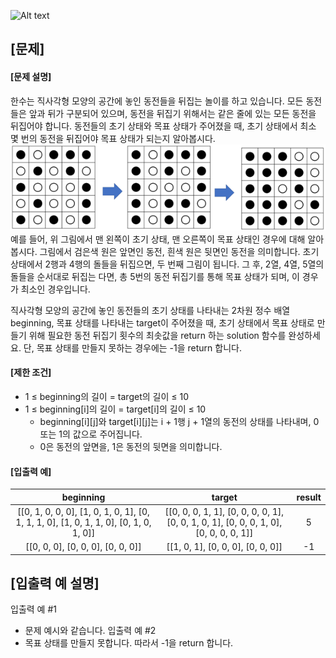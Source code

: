 ![Alt text](https://velog.velcdn.com/images%2Fjesahan%2Fpost%2Fd2c41950-b7ca-45fb-876c-59c7a3ca1f99%2Fimage.png)

## [문제]
#### [문제 설명]
한수는 직사각형 모양의 공간에 놓인 동전들을 뒤집는 놀이를 하고 있습니다.
모든 동전들은 앞과 뒤가 구분되어 있으며, 동전을 뒤집기 위해서는 같은 줄에 있는 모든 동전을 뒤집어야 합니다.
동전들의 초기 상태와 목표 상태가 주어졌을 때, 초기 상태에서 최소 몇 번의 동전을 뒤집어야 목표 상태가 되는지 알아봅시다.
![img](./img.png)
예를 들어, 위 그림에서 맨 왼쪽이 초기 상태, 맨 오른쪽이 목표 상태인 경우에 대해 알아봅시다.
그림에서 검은색 원은 앞면인 동전, 흰색 원은 뒷면인 동전을 의미합니다.
초기 상태에서 2행과 4행의 돌들을 뒤집으면, 두 번째 그림이 됩니다. 그 후, 2열, 4열, 5열의 돌들을 순서대로 뒤집는 다면, 총 5번의 동전 뒤집기를 통해 목표 상태가 되며, 이 경우가 최소인 경우입니다.

직사각형 모양의 공간에 놓인 동전들의 초기 상태를 나타내는 2차원 정수 배열 beginning, 목표 상태를 나타내는 target이 주어졌을 때, 초기 상태에서 목표 상태로 만들기 위해 필요한 동전 뒤집기 횟수의 최솟값을 return 하는 solution 함수를 완성하세요.
단, 목표 상태를 만들지 못하는 경우에는 -1을 return 합니다.

#### [제한 조건]
+ 1 ≤ beginning의 길이 = target의 길이 ≤ 10
+ 1 ≤ beginning[i]의 길이 = target[i]의 길이 ≤ 10
	* beginning[i][j]와 target[i][j]는 i + 1행 j + 1열의 동전의 상태를 나타내며, 0 또는 1의 값으로 주어집니다.
	* 0은 동전의 앞면을, 1은 동전의 뒷면을 의미합니다.

#### [입출력 예]
|beginning|target|result|
|:---:|:---:|:---:|
|[[0, 1, 0, 0, 0], [1, 0, 1, 0, 1], [0, 1, 1, 1, 0], [1, 0, 1, 1, 0], [0, 1, 0, 1, 0]]|[[0, 0, 0, 1, 1], [0, 0, 0, 0, 1], [0, 0, 1, 0, 1], [0, 0, 0, 1, 0], [0, 0, 0, 0, 1]]|5|
|[[0, 0, 0], [0, 0, 0], [0, 0, 0]]|[[1, 0, 1], [0, 0, 0], [0, 0, 0]]|-1|

## [입출력 예 설명]
입출력 예 #1
* 문제 예시와 같습니다.
입출력 예 #2
* 목표 상태를 만들지 못합니다. 따라서 -1을 return 합니다.